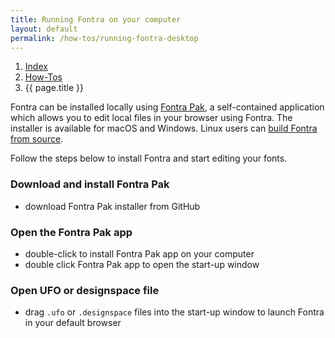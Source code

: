 ```yaml
---
title: Running Fontra on your computer
layout: default
permalink: /how-tos/running-fontra-desktop
---
```


<nav aria-label="breadcrumb">
  <ol class="breadcrumb small">
    <li class="breadcrumb-item"><a href="/">Index</a></li>
    <li class="breadcrumb-item"><a href="../how-tos">How-Tos</a></li>
    <li class="breadcrumb-item active" aria-current="page">{{ page.title }}</li>
  </ol>
</nav>

Fontra can be installed locally using [Fontra Pak](#), a self-contained application which allows you to edit local files in your browser using Fontra. The installer is available for macOS and Windows. Linux users can [build Fontra from source](#).

Follow the steps below to install Fontra and start editing your fonts.

### Download and install Fontra Pak

- download Fontra Pak installer from GitHub

### Open the Fontra Pak app

- double-click to install Fontra Pak app on your computer
- double click Fontra Pak app to open the start-up window

### Open UFO or designspace file

- drag `.ufo` or `.designspace` files into the start-up window to launch Fontra in your default browser


